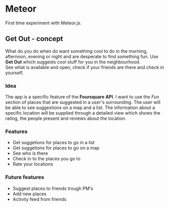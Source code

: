 # Meteor
First time experiment with Meteor.js.  
  
## Get Out - concept
What do you do when do want something cool to do in the morning, afternoon, evening or night and are desperate to find something fun. Use **Get Out** which suggests cool stuff for you in the neighbourhood.  
See what is available and open, check if your friends are there and check in yourself.  

### Idea
The app is a specific feature of the **Foursquare API**. I want to use the *Fun* section of places that are suggested in a user's surrounding. The user will be able to see suggestions on a map and a list. The information about a specific location will be supplied through a detailed view which shows the rating, the people present and reviews about the location.

### Features  
- Get suggetions for places to go in a list
- Get suggetions for places to go on a map
- See who is there  
- Check in to the places you go to  
- Rate your locations  

### Future features  
- Suggest places to friends trough PM's  
- Add new places  
- Activity feed from friends

